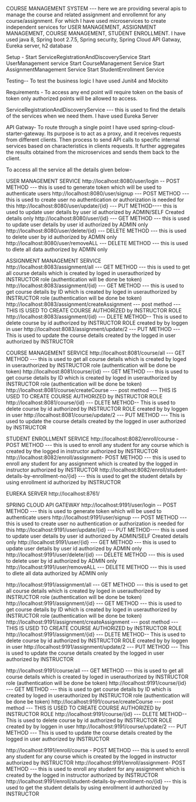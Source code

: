 COURSE MANAGEMENT SYSTEM --- here we are providing several apis to manage the course and related assignment and enrollemnt for any course/assignment. 
                           For which I have used microservices to create independent services for USER MANAGEMENT, ASSIGNMENT MANAGEMENT, COURSE MANAGEMENT, STUDENT ENROLLMENT.
						   I have used java 8, Spring boot 2.7.5, Spring security, Spring Cloud API Gatway, Eureka server, h2 database
						   
Setup - Start ServiceRegistrationAndDiscoveryService
        Start UserManagement service
		Start CourseManagement Service
		Start AssignmentManagement Service
		Start StudentEnrollment Service
		
Testing-- To test the business logic I have used Junit4 and Mockito

Requirements - To access any end point will require token on the basis of token only authorized points will be allowed to access.

ServiceRegistrationAndDiscoveryService  ---  this is used to find the details of the services when we need them. I have used Eureka Server

API Gatway- To route through a single point I have used spring-cloud-starter-gateway. Its purpose is to act as a proxy, and it receives requests from different clients. 
            Then process to send API calls to specific internal services based on characteristics in clients requests. It further aggregates the results obtained from the 
			microservices and sends them back to the client.


To access all the service all the details given below-

USER MANAGEMENT SERVICE
http://localhost:8080/user/login  -- POST METHOD --- this is used to generate token which will be used to authenticate users
http://localhost:8080/user/signup  --- POST METHOD --- this is used to create user no authentication or authorization is needed for this
http://localhost:8080/user/update/{id}  --- PUT METHOD---- this is used to update user details by user id authorized by ADMIN/SELF Created details only
http://localhost:8080/user/{id} --- GET METHOD --- this is used to update user details by user id authorized by ADMIN only
http://localhost:8080/user/delete/{id}  --- DELETE METHOD --- this is used to delete user by id authorized by ADMIN only
http://localhost:8080/user/removeALL --- DELETE METHOD --- this is used to dlete all data authorized by ADMIN only

ASSIGNMENT MANAGEMENT SERVICE
http://localhost:8083/assignment/all --- GET METHOD --- this is used to get all course details which is created by loged in userauthorized by INSTRUCTOR role (authentication will be done be token)
http://localhost:8083/assignment/{id} --- GET METHOD --- this is used to get course details by ID which is created by loged in userauthorized by INSTRUCTOR role (authentication will be done be token)
http://localhost:8083/assignment/createAssignment  --- post method --- THIS IS USED TO CREATE COURSE AUTHORIZED by INSTRUCTOR ROLE
http://localhost:8083/assignment/{id}  --- DLETE METHOD-- This is used to delete course by id authorized by INSTRUCTOR ROLE created by by loggen in user
http://localhost:8083/assignment/update/2 --- PUT METHOD --- This is used to update the course details created by the logged in user authorized by INSTRUCTOR

COURSE MANAGEMENT SERVICE
http://localhost:8081/course/all --- GET METHOD --- this is used to get all course details which is created by loged in userauthorized by INSTRUCTOR role (authentication will be done be token)
http://localhost:8081/course/{id} --- GET METHOD --- this is used to get course details by ID which is created by loged in userauthorized by INSTRUCTOR role (authentication will be done be token)
http://localhost:8081/course/createCourse  --- post method --- THIS IS USED TO CREATE COURSE AUTHORIZED by INSTRUCTOR ROLE
http://localhost:8081/course/{id}  --- DLETE METHOD-- This is used to delete course by id authorized by INSTRUCTOR ROLE created by by loggen in user
http://localhost:8081/course/update/2 --- PUT METHOD --- This is used to update the course details created by the logged in user authorized by INSTRUCTOR

STUDENT ENROLLMENT SERVICE
http://localhost:8082/enroll/course - POST METHOD --- this is used to enroll any student for any course which is created by the logged in instructor authorized by INSTRUCTOR
http://localhost:8082/enroll/assignment- POST METHOD --- this is used to enroll any student for any assignment which is created by the logged in instructor authorized by INSTRUCTOR
http://localhost:8082/enroll/student-details-by-enrollment-no/{id} --- this is used to get the student details by using enrollment id authorized by INSTRUCTOR


EUREKA SERVER
http://localhost:8761/

SPRING CLOUD API GATEWAY
http://localhost:9191/user/login  -- POST METHOD --- this is used to generate token which will be used to authenticate users
http://localhost:9191/user/signup  --- POST METHOD --- this is used to create user no authentication or authorization is needed for this
http://localhost:9191/user/update/{id}  --- PUT METHOD---- this is used to update user details by user id authorized by ADMIN/SELF Created details only
http://localhost:9191/user/{id} --- GET METHOD --- this is used to update user details by user id authorized by ADMIN only
http://localhost:9191/user/delete/{id}  --- DELETE METHOD --- this is used to delete user by id authorized by ADMIN only
http://localhost:9191/user/removeALL --- DELETE METHOD --- this is used to dlete all data authorized by ADMIN only

http://localhost:9191/assignment/all --- GET METHOD --- this is used to get all course details which is created by loged in userauthorized by INSTRUCTOR role (authentication will be done be token)
http://localhost:9191/assignment/{id} --- GET METHOD --- this is used to get course details by ID which is created by loged in userauthorized by INSTRUCTOR role (authentication will be done be token)
http://localhost:9191/assignment/createAssignment  --- post method --- THIS IS USED TO CREATE COURSE AUTHORIZED by INSTRUCTOR ROLE
http://localhost:9191/assignment/{id}  --- DLETE METHOD-- This is used to delete course by id authorized by INSTRUCTOR ROLE created by by loggen in user
http://localhost:9191/assignment/update/2 --- PUT METHOD --- This is used to update the course details created by the logged in user authorized by INSTRUCTOR

http://localhost:9191/course/all --- GET METHOD --- this is used to get all course details which is created by loged in userauthorized by INSTRUCTOR role (authentication will be done be token)
http://localhost:9191/course/{id} --- GET METHOD --- this is used to get course details by ID which is created by loged in userauthorized by INSTRUCTOR role (authentication will be done be token)
http://localhost:9191/course/createCourse  --- post method --- THIS IS USED TO CREATE COURSE AUTHORIZED by INSTRUCTOR ROLE
http://localhost:9191/course/{id}  --- DLETE METHOD-- This is used to delete course by id authorized by INSTRUCTOR ROLE created by by loggen in user
http://localhost:9191/course/update/2 --- PUT METHOD --- This is used to update the course details created by the logged in user authorized by INSTRUCTOR

http://localhost:9191/enroll/course - POST METHOD --- this is used to enroll any student for any course which is created by the logged in instructor authorized by INSTRUCTOR
http://localhost:9191/enroll/assignment- POST METHOD --- this is used to enroll any student for any assignment which is created by the logged in instructor authorized by INSTRUCTOR
http://localhost:9191/enroll/student-details-by-enrollment-no/{id} --- this is used to get the student details by using enrollment id authorized by INSTRUCTOR